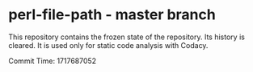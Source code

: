 # perl-file-path - master branch

This repository contains the frozen state of the repository.
Its history is cleared. It is used only for static code
analysis with Codacy.

Commit Time: 1717687052